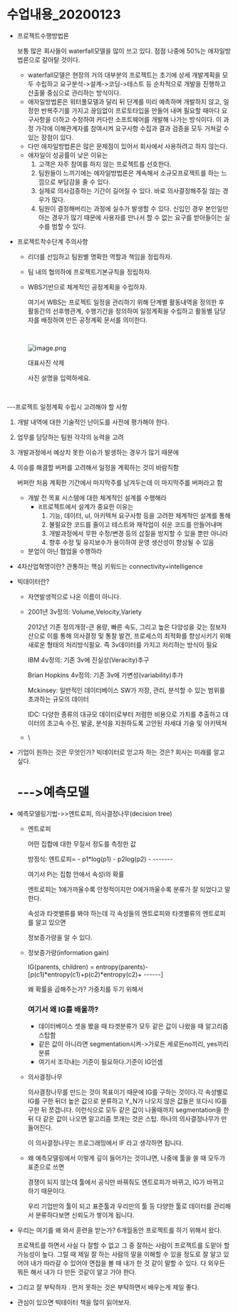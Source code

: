 # 수업내용_20200123

* 프로젝트수행방법론

  보통 많은 회사들이 waterfall모델을 많이 쓰고 있다. 점점 나중에 50%는 애자일방법론으로 갈아탈 것이다.

  - waterfall모델은 현장의 거의 대부분의 프로젝트는 초기에 상세 개발계획을 모두 수립하고 요구분석->설계->코딩->테스트 등 순차적으로 개발을 진행하고 산출물 중심으로 관리하는 방식이다.
  - 애자일방법론은 워터풀모델과 달리 뒤 단계를 미리 예측하며 개발하지 않고, 일정한 반복주기를 가지고 끊임없이 프로토타입을 만들어 내며 필요할 때마다 요구사항을 더하고 수정하여 커다란 소프트웨어를 개발해 나가는 방식이다. 이 과정 가각에 이해관계자를 참여시켜 요구사항 수집과 결과 검증을 모두 거쳐갈 수 있는 장점이 있다.
  - 다만 애자일방법론은 많은 문제점이 있어서 회사에서 사용하려고 하지 않는다.
  - 애자일이 성공률이 낮은 이유는
    1. 고객은 자주 참여를 하지 않는 프로젝트를 선호한다.
    2. 팀원들이 느끼기에는 애자일방법론은 계속해서 소규모프로젝트를 하는 느낌으로 부담감을 줄 수 있다.
    3. 실제로 의사검증하는 기간이 길어질 수 있다. 바로 의사결정해주질 않는 경우가 많다.
    4. 팀원이 결정해버리는 과정에 실수가 발생할 수 있다. 신입인 경우 본인일만 아는 경우가 많기 때문에 사용자를 만나서 할 수 없는 요구를 받아들이는 실수를 범할 수 있다.

* 프로젝트착수단계 주의사항

  - 리더를 선임하고 팀원별 명확한 역할과 책임을 정립하자.

  - 팀 내의 협의하에 프로젝트기본규칙을 정립하자.

  - WBS기반으로 체계적인 공정계획을 수립하자.

    여기서 WBS는 프로젝트 일정을 관리하기 위해 단계별 활동내역을 정의한 후 활동간의 선후행관계, 수행기간을 정의하여 일정계획을 수립하고 활동별 담당자를 배정하여 만든 공정계획 문서를 의미한다.

    ﻿

    

    ![image.png](https://blogfiles.pstatic.net/MjAyMDAxMjNfODkg/MDAxNTc5NzUwNTU1OTA2.KhRgJMy8-ZGMiZaJ3_7ZVs8oX4YSNByhVma1gqI76p4g.GW8dCThPGPwOmLwhynM2QYxxpZs4s3ApwCrg2r8VVRAg.PNG.yumin9838/image.png?type=w1)

    대표사진 삭제

    사진 설명을 입력하세요.

    ﻿



---프로젝트 일정계획 수립시 고려해야 할 사항

1. 개발 내역에 대한 기술적인 난이도를 사전에 평가해야 한다.

2. 업무를 담당하는 팀원 각각의 능력을 고려

3. 개발과정에서 예상치 못한 이슈가 발생하는 경우가 많기 때문에

4. 이슈를 해결할 버퍼를 고려해서 일정을 계획하는 것이 바람직함

   버퍼란 처음 계획한 기간에서 마지막주를 남겨두는데 이 마지막주를 버퍼라고 함

   

   * 개발 전 목표 시스템에 대한 체계적인 설계를 수행해라
     - it프로젝트에서 설계가 중요한 이유는
       1. 기능, 데이터, uI, 아키텍쳐 요구사항 등을 고려한 체계적인 설계를 통해
       2. 불필요한 코드를 줄이고 테스트와 재작업이 쉬운 코드를 만들어내며
       3. 개발과정에서 무한 수정/변경 등의 삽질을 방지할 수 있을 뿐만 아니라
       4. 향후 수정 및 유지보수가 용이하여 운영 생산성이 향상될 수 있음
   * 분업이 아닌 협업을 수행하라

* 4차산업혁명이란? 관통하는 핵심 키워드는 connectivity+intelligence

* 빅데이터란? 

  * 자연발생적으로 나온 이름이 아니다.

  * 2001년 3v정의: Volume,Velocity,Variety

    2012년 기존 정의개정-큰 용량, 빠른 속도, 그리고 높은 다양성을 갖는 정보자산으로 이를 통해 의사결정 및 통찰 발견, 프로세스의 최적화를 향상시키기 위해 새로운 형태의 처리방식필요. 즉 3v데이터를 가지고 처리하는 방식이 필요

    IBM 4v정의: 기존 3v에 진실성(Veracity)추구

    Brian Hopkins 4v정의: 기존 3v에 가변성(variability)추가

    Mckinsey: 일반적인 데이터베이스 SW가 저장, 관리, 분석할 수 있는 범위를 초과하는 규모의 데이터

    IDC: 다양한 종류의 대규모 데이터로부터 저렴한 비용으로 가치를 추출하고 데이터의 초고속 수진, 발굴, 분석을 지원하도록 고안된 차세대 기술 및 아키텍쳐

  * \

* 기업이 원하는 것은 무엇인가? 빅데이터로 얻고자 하는 것은? 회사는 미래를 알고 싶다.

  #  --->예측모델

* 예측모델링기법->>엔트로피, 의사결정나무(decision tree)

  - 엔트로피

    어떤 집합에 대한 무질서 정도를 측정한 값

    방정식: 엔트로피= - p1*log(p1) - p2log(p2) -  -------

    여기서 Pi는 집합 안에서 속성i의 확률

    엔트로피는 1에가까울수록 안정적이지만 0에가까울수록 분류가 잘 되었다고 말한다. 

    속성과 타겟밸류를 봐야 하는데 각 속성들의 엔트로피와 타겟벨류의 엔트로피를 알고 있으면 

    정보증가량을 알 수 있다. 

  - 정보증가량(information gain)

    IG(parents, children) = entropy(parents)- [p(c1)*entropy(c1)+p(c2)*entropy(c2)+ ------]

    왜 확률을 곱해주는가? 가중치를 두기 위해서

    ### 여기서 왜 IG를 배울까?

    - 데이터베이스 셋을 봤을 때 타겟분류가 모두 같은 값이 나왔을 때 알고리즘 스탑함
    - 같은 값이 아니라면 segmentation시켜->가로든 세로든no끼리, yes끼리 분류
    - 여기서 조각내는 기준이 필요하다.기준이 IG인셈

  - 의사결정나무

    의사결정나무를 만드는 것이 목표이기 때문에 IG를 구하는 것이다.각 속성별로 IG를 구한 뒤더 높은 값으로 분류하고 Y,,N가 나오지 않은 값들은 또다시 IG를 구한 뒤 쪼갭니다. 이런식으로 모두 같은 값이 나올때까지 segmentation을 한 뒤 다 같은 값이 나오면 알고리즘 쪼개는 것은 스탑. 하나의 의사결정나무가 만들어진다.

    이 의사결정나무는 프로그래밍에서 IF 라고 생각하면 됩니다.

  - 왜 예측모델링에서 이렇게 깊이 들어가는 것이냐면, 나중에 툴을 쓸 때 모두가 표준으로 쓰면

    경쟁이 되지 않는데 툴에서 공식만 바꿔줘도 엔트로피가 바뀌고, IG가 바뀌고 하기 때문이다.

    우리 기업만의 툴이 되고 표준툴과 우리만의 툴 등 다양한 툴로 데이터를 관리해서 분류하다보면 신뢰도가 쌓이게 됩니다. 

* 우리는 여기를 왜 와서 훈련을 받는가? 6개월동안 프로젝트를 하기 위해서 왔다. 

  프로젝트를 하면서 사실 다 잘할 수 없고 그 중 잘하는 사람이 프로젝트를 도맡아 할 가능성이 높다. 그럴 때 제일 잘 하는 사람의 말을 이해할 수 있을 정도로 잘 알고 있어야 내가 따라갈 수 있어야 면접을 볼 때 내가 한 것 같이 말할 수 있다. 다 외우든 뭐든 해서 내가 다 만든 것같이 알고 가야 한다. 

* 그리고 잘 부탁하자 . 먼저 못하는 것은 부탁하면서 배우는게 제일 좋다. 

* 관심이 있으면 빅테이터 책을 많이 읽어보자.







